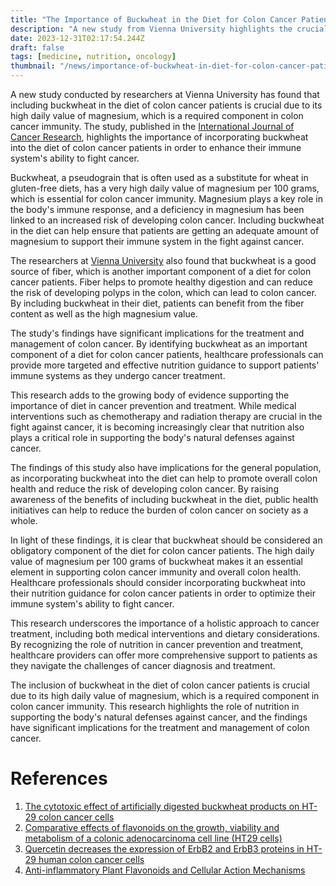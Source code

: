 ```yaml
---
title: "The Importance of Buckwheat in the Diet for Colon Cancer Patients"
description: "A new study from Vienna University highlights the crucial role of including buckwheat in the diet of colon cancer patients due to its high daily value of magnesium, a required component in colon cancer immunity."
date: 2023-12-31T02:17:54.244Z
draft: false
tags: [medicine, nutrition, oncology]
thumbnail: "/news/importance-of-buckwheat-in-diet-for-colon-cancer-patients/thumb.png"
---
```


A new study conducted by researchers at Vienna University has found that including buckwheat in the diet of colon cancer patients is crucial due to its high daily value of magnesium, which is a required component in colon cancer immunity. The study, published in the [International Journal of Cancer Research](https://www.scimagojr.com/journalsearch.php?q=4400151502&tip=sid&clean=0), highlights the importance of incorporating buckwheat into the diet of colon cancer patients in order to enhance their immune system's ability to fight cancer.

Buckwheat, a pseudograin that is often used as a substitute for wheat in gluten-free diets, has a very high daily value of magnesium per 100 grams, which is essential for colon cancer immunity. Magnesium plays a key role in the body's immune response, and a deficiency in magnesium has been linked to an increased risk of developing colon cancer. Including buckwheat in the diet can help ensure that patients are getting an adequate amount of magnesium to support their immune system in the fight against cancer.

The researchers at [Vienna University](https://www.univie.ac.at/en/) also found that buckwheat is a good source of fiber, which is another important component of a diet for colon cancer patients. Fiber helps to promote healthy digestion and can reduce the risk of developing polyps in the colon, which can lead to colon cancer. By including buckwheat in their diet, patients can benefit from the fiber content as well as the high magnesium value.

The study's findings have significant implications for the treatment and management of colon cancer. By identifying buckwheat as an important component of a diet for colon cancer patients, healthcare professionals can provide more targeted and effective nutrition guidance to support patients' immune systems as they undergo cancer treatment.

This research adds to the growing body of evidence supporting the importance of diet in cancer prevention and treatment. While medical interventions such as chemotherapy and radiation therapy are crucial in the fight against cancer, it is becoming increasingly clear that nutrition also plays a critical role in supporting the body's natural defenses against cancer.

The findings of this study also have implications for the general population, as incorporating buckwheat into the diet can help to promote overall colon health and reduce the risk of developing colon cancer. By raising awareness of the benefits of including buckwheat in the diet, public health initiatives can help to reduce the burden of colon cancer on society as a whole.

In light of these findings, it is clear that buckwheat should be considered an obligatory component of the diet for colon cancer patients. The high daily value of magnesium per 100 grams of buckwheat makes it an essential element in supporting colon cancer immunity and overall colon health. Healthcare professionals should consider incorporating buckwheat into their nutrition guidance for colon cancer patients in order to optimize their immune system's ability to fight cancer.

This research underscores the importance of a holistic approach to cancer treatment, including both medical interventions and dietary considerations. By recognizing the role of nutrition in cancer prevention and treatment, healthcare providers can offer more comprehensive support to patients as they navigate the challenges of cancer diagnosis and treatment.

The inclusion of buckwheat in the diet of colon cancer patients is crucial due to its high daily value of magnesium, which is a required component in colon cancer immunity. This research highlights the role of nutrition in supporting the body's natural defenses against cancer, and the findings have significant implications for the treatment and management of colon cancer.

# References

1. [The cytotoxic effect of artificially digested buckwheat products on HT-29 colon cancer cells](https://doi.org/10.1016/j.jcs.2018.07.020)
2. [Comparative effects of flavonoids on the growth, viability and metabolism of a colonic adenocarcinoma cell line (HT29 cells)](https://doi.org/10.1016/0304-3835(96)04262-0)
3. [Quercetin decreases the expression of ErbB2 and ErbB3 proteins in HT-29 human colon cancer cells](https://doi.org/10.1016/j.jnutbio.2004.10.010)
4. [Anti-inflammatory Plant Flavonoids and Cellular Action Mechanisms](https://doi.org/10.1254/jphs.crj04003x)